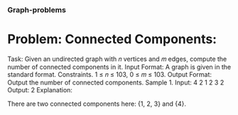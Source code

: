### Graph-problems
# Problem: Connected Components:
Task: Given an undirected graph with 𝑛 vertices and 𝑚 edges, compute the number of connected components
in it.
Input Format: A graph is given in the standard format.
Constraints. 1 ≤ 𝑛 ≤ 103, 0 ≤ 𝑚 ≤ 103.
Output Format: Output the number of connected components.
Sample 1.
Input:
4 2
1 2
3 2
Output:
2
Explanation:

There are two connected components here: {1, 2, 3} and {4}.
